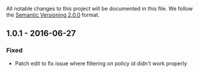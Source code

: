 All notable changes to this project will be documented in this file.
We follow the [Semantic Versioning 2.0.0](http://semver.org/) format.


## 1.0.1 - 2016-06-27

### Fixed
- Patch edit to fix issue where filtering on policy id didn't work properly
